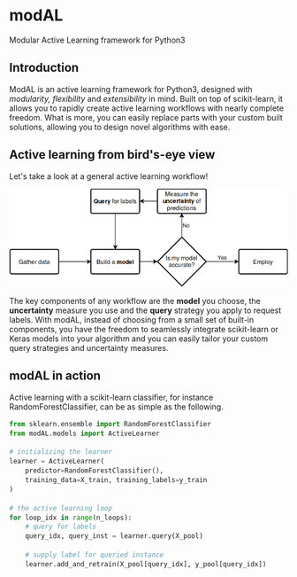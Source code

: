 # modAL
Modular Active Learning framework for Python3

## Introduction
ModAL is an active learning framework for Python3, designed with
*modularity, flexibility* and *extensibility* in mind. Built on top of
scikit-learn, it allows you to rapidly create active learning workflows
with nearly complete freedom. What is more, you can easily replace parts
with your custom built solutions, allowing you to design novel
algorithms with ease.

## Active learning from bird's-eye view
Let's take a look at a general active learning workflow!

![](doc/img/active_learning.png)

The key components of any workflow are the **model** you choose, the
**uncertainty** measure you use and the **query** strategy you apply to
request labels. With modAL, instead of choosing from a small set of
built-in components, you have the freedom to seamlessly integrate
scikit-learn or Keras models into your algorithm and you can easily tailor
your custom query strategies and uncertainty measures.

## modAL in action
Active learning with a scikit-learn classifier, for instance RandomForestClassifier, can be as simple as the following.

```python
from sklearn.ensemble import RandomForestClassifier
from modAL.models import ActiveLearner

# initializing the learner
learner = ActiveLearner(
    predictor=RandomForestClassifier(),
    training_data=X_train, training_labels=y_train
)

# the active learning loop
for loop_idx in range(n_loops):
    # query for labels
    query_idx, query_inst = learner.query(X_pool)

    # supply label for queried instance
    learner.add_and_retrain(X_pool[query_idx], y_pool[query_idx])
```
